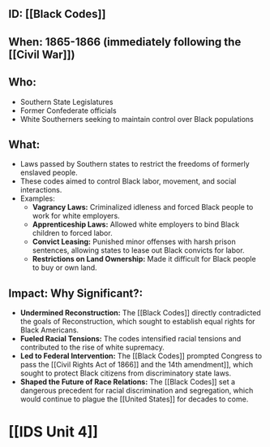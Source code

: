 ## ID: [[Black Codes]] 
## When: 1865-1866 (immediately following the [[Civil War]])

## Who: 
* Southern State Legislatures 
* Former Confederate officials
* White Southerners seeking to maintain control over Black populations

## What: 
* Laws passed by Southern states to restrict the freedoms of formerly enslaved people.
* These codes aimed to control Black labor, movement, and social interactions.
* Examples:
    * **Vagrancy Laws:**  Criminalized idleness and forced Black people to work for white employers.
    * **Apprenticeship Laws:** Allowed white employers to bind Black children to forced labor.
    * **Convict Leasing:** Punished minor offenses with harsh prison sentences, allowing states to lease out Black convicts for labor.
    * **Restrictions on Land Ownership:** Made it difficult for Black people to buy or own land.

## Impact: Why Significant?: 
* **Undermined Reconstruction:** The [[Black Codes]] directly contradicted the goals of Reconstruction, which sought to establish equal rights for Black Americans.
* **Fueled Racial Tensions:** The codes intensified racial tensions and contributed to the rise of white supremacy.
* **Led to Federal Intervention:** The [[Black Codes]] prompted Congress to pass the [[Civil Rights Act of 1866]] and the 14th amendment]], which sought to protect Black citizens from discriminatory state laws.
* **Shaped the Future of Race Relations:** The [[Black Codes]] set a dangerous precedent for racial discrimination and segregation, which would continue to plague the [[United States]] for decades to come. 

# [[IDS Unit 4]]